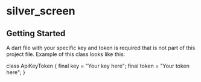 # silver_screen

## Getting Started

A dart file with your specific key and token is required that is not part of this project file.
Example of this class looks like this:

class ApiKeyToken {
    final key = "Your key here";
    final token = "Your token here";
}